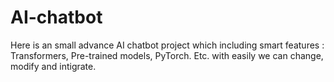 # AI-chatbot
Here is an small advance AI chatbot project which including smart features : Transformers, Pre-trained models, PyTorch. Etc. with easily we can change, modify and intigrate.
